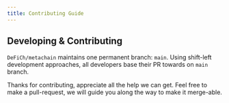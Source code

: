 ```yaml
---
title: Contributing Guide
---
```


## Developing & Contributing

`DeFiCh/metachain` maintains one permanent branch: `main`. Using shift-left development approaches,
all developers base their PR towards on `main` branch.

Thanks for contributing, appreciate all the help we can get. Feel free to make a pull-request, we
will guide you along the way to make it merge-able.